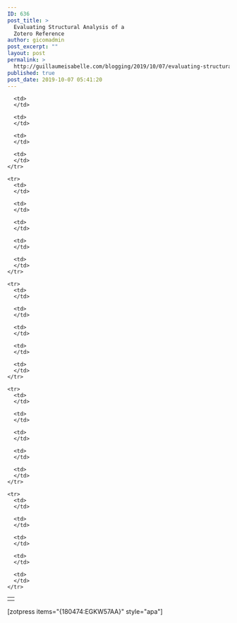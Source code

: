 ```yaml
---
ID: 636
post_title: >
  Evaluating Structural Analysis of a
  Zotero Reference
author: gicomadmin
post_excerpt: ""
layout: post
permalink: >
  http://guillaumeisabelle.com/blogging/2019/10/07/evaluating-structural-analysis-of-a-zotero-reference/
published: true
post_date: 2019-10-07 05:41:20
---
```

<!-- wp:table -->

<table class="wp-block-table">
  <tbody>
    <tr>
      <td>
      </td>
      
      <td>
      </td>
      
      <td>
      </td>
      
      <td>
      </td>
      
      <td>
      </td>
    </tr>
    
    <tr>
      <td>
      </td>
      
      <td>
      </td>
      
      <td>
      </td>
      
      <td>
      </td>
      
      <td>
      </td>
    </tr>
    
    <tr>
      <td>
      </td>
      
      <td>
      </td>
      
      <td>
      </td>
      
      <td>
      </td>
      
      <td>
      </td>
    </tr>
    
    <tr>
      <td>
      </td>
      
      <td>
      </td>
      
      <td>
      </td>
      
      <td>
      </td>
      
      <td>
      </td>
    </tr>
    
    <tr>
      <td>
      </td>
      
      <td>
      </td>
      
      <td>
      </td>
      
      <td>
      </td>
      
      <td>
      </td>
    </tr>
  </tbody>
</table>

<!-- /wp:table -->

<!-- wp:shortcode --> [zotpress items="{180474:EGKW57AA}" style="apa"] 

<!-- /wp:shortcode -->
